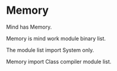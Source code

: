 # Memory

Mind has Memory.

Memory is mind work module binary list.

The module list import System only.

Memory import Class compiler module list.